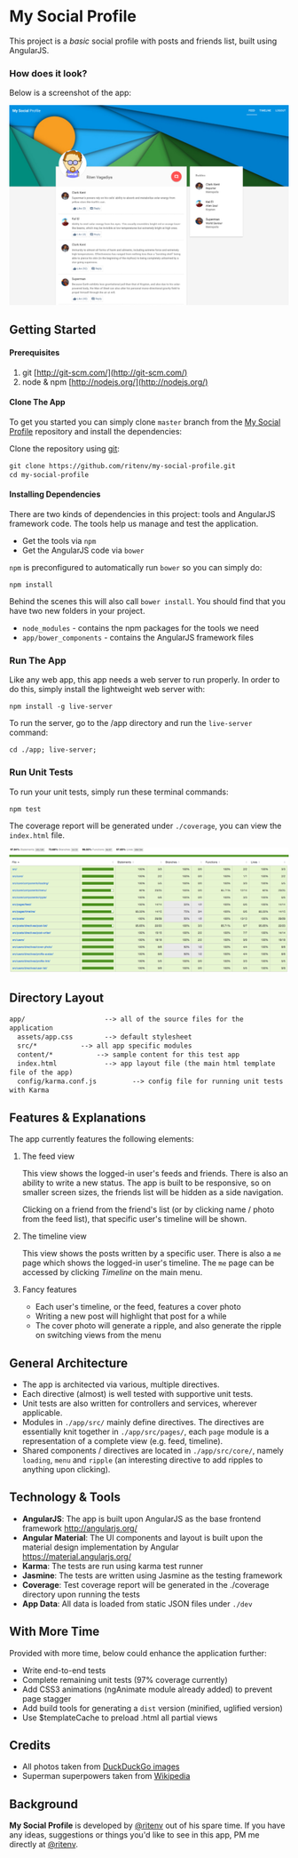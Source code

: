 # My Social Profile

This project is a *basic* social profile with posts and friends list, built using AngularJS.

### How does it look?

Below is a screenshot of the app:

![my-social-profile](preview.png)

## Getting Started

#### Prerequisites

1. git [http://git-scm.com/](http://git-scm.com/)
2. node & npm [http://nodejs.org/](http://nodejs.org/)

#### Clone The App

To get you started you can simply clone `master` branch from the
[My Social Profile](https://github.com/ritenv/my-social-profile) repository and install the dependencies:

Clone the repository using [git][git]:

```
git clone https://github.com/ritenv/my-social-profile.git
cd my-social-profile
```

#### Installing Dependencies

There are two kinds of dependencies in this project: tools and AngularJS framework code. The tools help us manage and test the application.

* Get the tools via `npm`
* Get the AngularJS code via `bower`

`npm` is preconfigured to automatically run `bower` so you can simply do:

```
npm install
```

Behind the scenes this will also call `bower install`.  You should find that you have two new
folders in your project.

* `node_modules` - contains the npm packages for the tools we need
* `app/bower_components` - contains the AngularJS framework files

### Run The App

Like any web app, this app needs a web server to run properly. In order to do this, simply install the lightweight web server with:

```
npm install -g live-server
```

To run the server, go to the /app directory and run the `live-server` command:

```
cd ./app; live-server;
```

### Run Unit Tests

To run your unit tests, simply run these terminal commands:

```
npm test
```

The coverage report will be generated under `./coverage`, you can view the `index.html` file.

![coverage-report](coverage-report.png)

## Directory Layout

```
app/                    --> all of the source files for the application
  assets/app.css        --> default stylesheet
  src/*           --> all app specific modules
  content/*           --> sample content for this test app
  index.html            --> app layout file (the main html template file of the app)
  config/karma.conf.js         --> config file for running unit tests with Karma
```

## Features & Explanations

The app currently features the following elements:

1. The feed view

	This view shows the logged-in user's feeds and friends. There is also an ability to write a new status.
	The app is built to be responsive, so on smaller screen sizes, the friends list will be hidden as a side navigation.

	Clicking on a friend from the friend's list (or by clicking name / photo from the feed list), that specific user's timeline will be shown.

2. The timeline view

	This view shows the posts written by a specific user. There is also a `me` page which shows the logged-in user's timeline. The `me` page can be accessed by clicking *Timeline* on the main menu.

3. Fancy features

	- Each user's timeline, or the feed, features a cover photo
	- Writing a new post will highlight that post for a while
	- The cover photo will generate a ripple, and also generate the ripple on switching views from the menu

[git]: http://git-scm.com/
[bower]: http://bower.io
[npm]: https://www.npmjs.org/
[node]: http://nodejs.org

## General Architecture

- The app is architected via various, multiple directives.
- Each directive (almost) is well tested with supportive unit tests.
- Unit tests are also written for controllers and services, wherever applicable.
- Modules in `./app/src/` mainly define directives. The directives are essentially knit together in `./app/src/pages/`, each `page` module is a representation of a complete view (e.g. feed, timeline).
- Shared components / directives are located in `./app/src/core/`, namely `loading`, `menu` and `ripple` (an interesting directive to add ripples to anything upon clicking).

## Technology & Tools

* **AngularJS**: The app is built upon AngularJS as the base frontend framework http://angularjs.org/
* **Angular Material**: The UI components and layout is built upon the material design implementation by Angular https://material.angularjs.org/
* **Karma**: The tests are run using karma test runner
* **Jasmine**: The tests are written using Jasmine as the testing framework
* **Coverage**: Test coverage report will be generated in the ./coverage directory upon running the tests
* **App Data**: All data is loaded from static JSON files under `./dev`

## With More Time

Provided with more time, below could enhance the application further:
- Write end-to-end tests
- Complete remaining unit tests (97% coverage currently)
- Add CSS3 animations (ngAnimate module already added) to prevent page stagger
- Add build tools for generating a `dist` version (minified, uglified version)
- Use $templateCache to preload .html all partial views

## Credits

- All photos taken from [DuckDuckGo images](https://duckduckgo.com/?q=material+design+wallpapers&iax=1&ia=images)
- Superman superpowers taken from [Wikipedia](https://en.wikipedia.org/wiki/Powers_and_abilities_of_Superman)

## Background

**My Social Profile** is developed by [@ritenv](http://twitter.com/@ritenv) out of his spare time. If you have any ideas, suggestions or things you'd like to see in this app, PM me directly at [@ritenv](http://twitter.com/@ritenv).